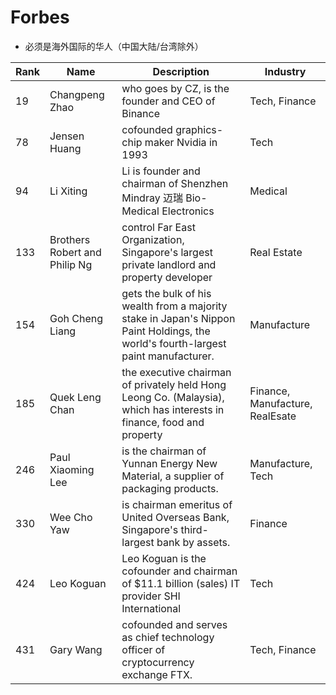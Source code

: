 # Forbes

* 必须是海外国际的华人（中国大陆/台湾除外）

| Rank | Name | Description | Industry | 
| --- | --- | --- | --- |
| 19 | Changpeng Zhao | who goes by CZ, is the founder and CEO of Binance | Tech, Finance |
| 78 | Jensen Huang | cofounded graphics-chip maker Nvidia in 1993 | Tech |
| 94 | Li Xiting | Li is founder and chairman of Shenzhen Mindray 迈瑞 Bio-Medical Electronics | Medical |
| 133 | Brothers Robert and Philip Ng | control Far East Organization, Singapore's largest private landlord and property developer | Real Estate |
| 154 | Goh Cheng Liang | gets the bulk of his wealth from a majority stake in Japan's Nippon Paint Holdings, the world's fourth-largest paint manufacturer.| Manufacture |
| 185 | Quek Leng Chan |  the executive chairman of privately held Hong Leong Co. (Malaysia), which has interests in finance, food and property | Finance, Manufacture, RealEsate |
| 246 | Paul Xiaoming Lee | is the chairman of Yunnan Energy New Material, a supplier of packaging products. | Manufacture, Tech |
| 330 | Wee Cho Yaw | is chairman emeritus of United Overseas Bank, Singapore's third-largest bank by assets. | Finance |
| 424 | Leo Koguan | Leo Koguan is the cofounder and chairman of $11.1 billion (sales) IT provider SHI International | Tech |
| 431 | Gary Wang | cofounded and serves as chief technology officer of cryptocurrency exchange FTX. | Tech, Finance |
